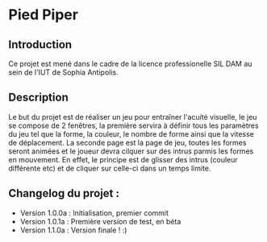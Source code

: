 # Pied Piper 

## Introduction 

Ce projet est mené dans le cadre de la licence professionelle SIL DAM au sein de l'IUT de Sophia Antipolis.

## Description 

Le but du projet est de réaliser un jeu pour entraîner l'acuité visuelle, le jeu se compose de 2 fenêtres, la première servira à définir tous les paramètres du jeu tel que la forme, la couleur, le nombre de forme ainsi que la vitesse de déplacement. La seconde page est la page de jeu, toutes les formes seront animées et le joueur devra cilquer sur des intrus parmis les formes en mouvement. 
En effet, le principe est de glisser des intrus (couleur différente etc) et de cliquer sur celle-ci dans un temps limite.

## Changelog du projet :

* Version 1.0.0a : Initialisation, premier commit
* Version 1.0.1a : Première version de test, en béta
* Version 1.1.0a : Version finale ! :)
